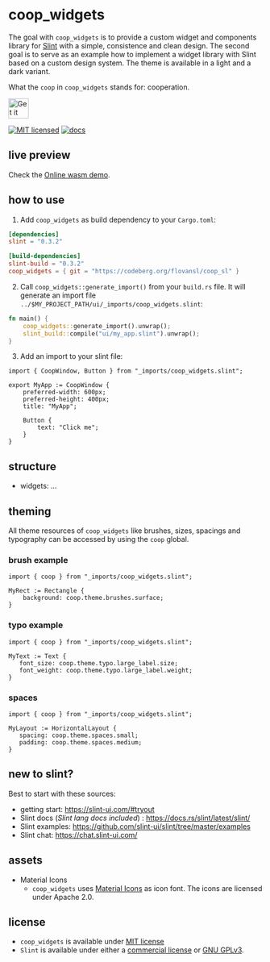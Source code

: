 <!--
SPDX-FileCopyrightText: 2022 Florian Blasius <co_sl@tutanota.com>
SPDX-License-Identifier: MIT
-->

# coop_widgets

The goal with `coop_widgets` is to provide a custom widget and components library for [Slint](https://slint-ui.com/) with a simple, consistence and clean design. The second goal is to serve as an example how to implement a widget library with Slint based on a custom design system. The theme is available in a light and a dark variant.

What the `coop` in `coop_widgets` stands for: cooperation.

<a href="https://codeberg.org/flovansl/coop_sl">
    <img alt="Get it on Codeberg" src="https://get-it-on.codeberg.org/get-it-on-blue-on-white.png" height="40">
</a>

[![MIT licensed](https://img.shields.io/badge/license-MIT-blue.svg)](../../LICENSES/MIT.txt)
[![docs](https://img.shields.io/badge/docs-latest-orange.svg)](https://flovansl.codeberg.page/snapshots/coop_sl/docs/coop_widgets/)

## live preview

Check the [Online wasm demo](https://flovansl.codeberg.page/snapshots/widgets/).


## how to use

1. Add `coop_widgets` as build dependency to your `Cargo.toml`:

```toml
[dependencies]
slint = "0.3.2"

[build-dependencies]
slint-build = "0.3.2"
coop_widgets = { git = "https://codeberg.org/flovansl/coop_sl" }
```

2. Call `coop_widgets::generate_import()` from your `build.rs` file. It will generate an import file `../$MY_PROJECT_PATH/ui/_imports/coop_widgets.slint`:

```rust
fn main() {
    coop_widgets::generate_import().unwrap();
    slint_build::compile("ui/my_app.slint").unwrap();
}
```

3. Add an import to your slint file:

```slint,no-preview
import { CoopWindow, Button } from "_imports/coop_widgets.slint";

export MyApp := CoopWindow {
    preferred-width: 600px;
    preferred-height: 400px;
    title: "MyApp";

    Button {
        text: "Click me";
    }
}
```

## structure

* widgets: ...


## theming

All theme resources of `coop_widgets` like brushes, sizes, spacings and typography can be accessed by using the  `coop` global.

### brush example

```
import { coop } from "_imports/coop_widgets.slint";

MyRect := Rectangle {
    background: coop.theme.brushes.surface;
}
```

### typo example

```
import { coop } from "_imports/coop_widgets.slint";

MyText := Text {
   font_size: coop.theme.typo.large_label.size;
   font_weight: coop.theme.typo.large_label.weight;
}
```

### spaces

```
import { coop } from "_imports/coop_widgets.slint";

MyLayout := HorizontalLayout {
   spacing: coop.theme.spaces.small;
   padding: coop.theme.spaces.medium;
}
```

## new to slint?

Best to start with these sources:

* getting start: https://slint-ui.com/#tryout
* Slint docs (*Slint lang docs included*) : https://docs.rs/slint/latest/slint/
* Slint examples: https://github.com/slint-ui/slint/tree/master/examples
* Slint chat: https://chat.slint-ui.com/

## assets

* Material Icons
    * `coop_widgets` uses [Material Icons](https://fonts.google.com/icons) as icon font. The icons are licensed under Apache 2.0.


## license

* `coop_widgets` is available under [MIT license](LICENSE-MIT)
* `Slint` is available under either a [commercial license](https://github.com/slint-ui/slint/blob/master/LICENSES/LicenseRef-Slint-commercial.md)
or [GNU GPLv3](https://github.com/slint-ui/slint/blob/master/LICENSES/GPL-3.0-only.txt).
